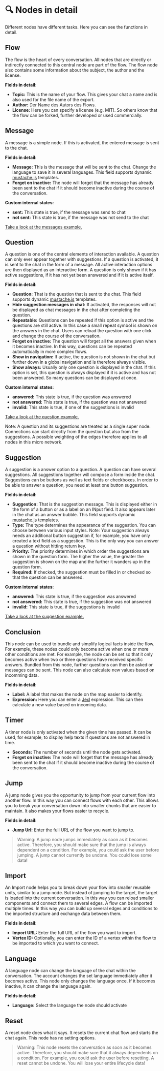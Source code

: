 # 🔍 Nodes in detail
Different nodes have different tasks. Here you can see the functions in detail.

## Flow
The flow is the heart of every conversation. All nodes that are directly or indirectly connected to this central node are part of the flow. The flow node also contains some information about the subject, the author and the license.

__Fields in detail:__
* __Topic:__ This is the name of your flow. This gives your chat a name and is also used for the file name of the export.
* __Author:__ Der Name des Autors des Flows.
* __License:__ Here you can specify a license (e.g. MIT). So others know that the flow can be forked, further developed or used commercially.

## Message
A message is a simple node. If this is activated, the entered message is sent to the chat.

__Fields in detail:__
* __Message:__ This is the message that will be sent to the chat. Change the language to save it in several languages. This field supports dynamic [mustache.js](https://github.com/janl/mustache.js) templates.
* __Forget on inactive:__ The node will forget that the message has already been sent to the chat if it should become inactive during the course of the conversation.

__Custom internal states:__
* __sent:__ This state is true, if the message was send to chat
* __not sent:__ This state is true, if the message was not send to the chat

[Take a look at the messages example.](https://wanderer.ai/builder/?flow=https%3A%2F%2Fraw.githubusercontent.com%2Fwanderer-ai%2Fwanderer-flows%2Fmaster%2Fdocs%2Fmessages.json)

## Question
A question is one of the central elements of interaction available. A question can only ever appear together with suggestions. If a question is activated, it is sent to the chat in the form of a message. All active interaction options are then displayed as an interactive form. A question is only shown if it has active suggestions, if it has not yet been answered and if it is active itself.

__Fields in detail:__
* __Question:__ That is the question that is sent to the chat. This field supports dynamic [mustache.js](https://github.com/janl/mustache.js) templates.
* __Hide suggestion messages in chat:__ If activated, the responses will not be displayed as chat messages in the chat after completing the question.
* __Repeatable:__ Questions can be repeated if this option is active and the questions are still active. In this case a small repeat symbol is shown on the answers in the chat. Users can reload the question with one click and change the course of the conversation.
* __Forget on inactive:__ The question will forget all the answers given when it becomes inactive. In this way, questions can be repeated automatically in more complex flows.
* __Show in navigation:__ If active, the question is not shown in the chat but further down in a global navigation and is therefore always visible.
* __Show always:__ Usually only one question is displayed in the chat. If this option is set, this question is always displayed if it is active and has not been answered. So many questions can be displayed at once.

__Custom internal states:__
* __answered:__ This state is true, if the question was answered
* __not answered:__ This state is true, if the question was not answered
* __invalid:__ This state is true, if one of the suggestions is invalid

[Take a look at the question example.](https://wanderer.ai/builder/?flow=https%3A%2F%2Fraw.githubusercontent.com%2Fwanderer-ai%2Fwanderer-flows%2Fmaster%2Fdocs%2Fquestions.json)

Note: A question and its suggestions are treated as a single super node. Connections can start directly from the question but also from the suggestions.
A possible weighting of the edges therefore applies to all nodes in this micro network.

## Suggestion
A suggestion is a answer option to a question. A question can have several suggestions. All suggestions together will compose a form inside the chat. Suggestions can be buttons as well as text fields or checkboxes. In order to be able to answer a question, you need at least one button suggestion.

__Fields in detail:__
* __Suggestion:__ That is the suggestion message. This is displayed either in the form of a button or as a label on an INput field. It also appears later in the chat as an answer bubble.  This field supports dynamic [mustache.js](https://github.com/janl/mustache.js) templates.
* __Type:__ The type determines the appearance of the suggestion. You can choose between various input styles. Note: Your suggestion always needs an additional button suggestion if, for example, you have only created a text field as a suggestion. This is the only way you can answer a question without hitting return key.
* __Priority:__ The priority determines in which order the suggestions are shown in the question form. The higher the value, the greater the suggestion is shown on the map and the further it wanders up in the question form.
* __Required:__ If checked, the suggestion must be filled in or checked so that the question can be answered.

__Custom internal states:__
* __answered:__ This state is true, if the suggestion was answered
* __not answered:__ This state is true, if the suggestion was not answered
* __invalid:__ This state is true, if the suggestions is invalid

[Take a look at the suggestion example.](https://wanderer.ai/builder/?flow=https%3A%2F%2Fraw.githubusercontent.com%2Fwanderer-ai%2Fwanderer-flows%2Fmaster%2Fdocs%2Fsuggestions.json)

## Conclusion
This node can be used to bundle and simplify logical facts inside the flow. For example, these nodes could only become active when one or more other conditions are met. For example, the node can be set so that it only becomes active when two or three questions have received specific answers. Bundled from this node, further questions can then be asked or messages can be sent. This node can also calculate new values based on incomming data.

__Fields in detail:__
* __Label:__ A label that makes the node on the map easier to identify.
* __Expression:__ Here you can enter a [Jexl](https://github.com/TomFrost/Jexl) expression. This can then calculate a new value based on incoming data.

## Timer
A timer node is only activated when the given time has passed. It can be used, for example, to display help texts if questions are not answered in time.
* __Seconds:__ The number of seconds until the node gets activated.
* __Forget on inactive:__ The node will forget that the message has already been sent to the chat if it should become inactive during the course of the conversation.

## Jump
A jump node gives you the opportunity to jump from your current flow into another flow. In this way you can connect flows with each other. This allows you to break your conversation down into smaller chunks that are easier to maintain. It also makes your flows easier to recycle.

__Fields in detail:__
* __Jump Url:__ Enter the full URL of the flow you want to jump to.

> Warning: A jump node jumps immediately as soon as it becomes active. Therefore, you should make sure that the jump is always dependent on a condition. For example, you could ask the user before jumping. A jump cannot currently be undone. You could lose some data!

## Import
An Import node helps you to break down your flow into smaller reusable units, similar to a jump node. But instead of jumping to the target, the target is loaded into the current conversation. In this way you can reload smaller components and connect them to several edges. A flow can be imported multiple times. In this way you can build up several edges and conditions to the imported structure and exchange data between them.

__Fields in detail:__
* __Import URL:__ Enter the full URL of the flow you want to import.
* __Vertex ID:__ Optionally, you can enter the ID of a vertex within the flow to be imported to which you want to connect.

## Language
A language node can change the language of the chat within the conversation. The account changes the set language immediately after it becomes active. This node only changes the language once. If it becomes inactive, it can change the language again.

__Fields in detail:__
* __Language:__ Select the language the node should activate

## Reset
A reset node does what it says. It resets the current chat flow and starts the chat again. This node has no setting options.

> Warning: This node resets the conversation as soon as it becomes active. Therefore, you should make sure that it always dependents on a condition. For example, you could ask the user before resetting. A reset cannot be undone. You will lose your entire lifecycle data!
